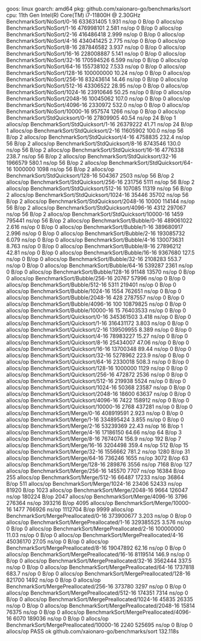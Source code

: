 goos: linux
goarch: amd64
pkg: github.com/xaionaro-go/benchmarks/sort
cpu: 11th Gen Intel(R) Core(TM) i7-11800H @ 2.30GHz
BenchmarkSort/NoSort/0-16       	633631405	         1.931 ns/op	       0 B/op	       0 allocs/op
BenchmarkSort/NoSort/1-16       	476998101	         2.581 ns/op	       0 B/op	       0 allocs/op
BenchmarkSort/NoSort/2-16       	416486418	         2.999 ns/op	       0 B/op	       0 allocs/op
BenchmarkSort/NoSort/4-16       	434041425	         2.775 ns/op	       0 B/op	       0 allocs/op
BenchmarkSort/NoSort/8-16       	287846582	         3.937 ns/op	       0 B/op	       0 allocs/op
BenchmarkSort/NoSort/16-16      	228008887	         5.141 ns/op	       0 B/op	       0 allocs/op
BenchmarkSort/NoSort/32-16      	170594526	         6.599 ns/op	       0 B/op	       0 allocs/op
BenchmarkSort/NoSort/64-16      	155738102	         7.533 ns/op	       0 B/op	       0 allocs/op
BenchmarkSort/NoSort/128-16     	100000000	        10.24 ns/op	       0 B/op	       0 allocs/op
BenchmarkSort/NoSort/256-16     	83243614	        14.46 ns/op	       0 B/op	       0 allocs/op
BenchmarkSort/NoSort/512-16     	43306522	        28.95 ns/op	       0 B/op	       0 allocs/op
BenchmarkSort/NoSort/1024-16    	23910646	        50.25 ns/op	       0 B/op	       0 allocs/op
BenchmarkSort/NoSort/2048-16    	10045062	       107.0 ns/op	       0 B/op	       0 allocs/op
BenchmarkSort/NoSort/4096-16    	 2330972	       532.0 ns/op	       0 B/op	       0 allocs/op
BenchmarkSort/NoSort/10000-16   	  957574	      1266 ns/op	       0 B/op	       0 allocs/op
BenchmarkSort/StdQuicksort/0-16 	27809905	        40.54 ns/op	      24 B/op	       1 allocs/op
BenchmarkSort/StdQuicksort/1-16 	26379222	        41.71 ns/op	      24 B/op	       1 allocs/op
BenchmarkSort/StdQuicksort/2-16 	11605902	       100.0 ns/op	      56 B/op	       2 allocs/op
BenchmarkSort/StdQuicksort/4-16 	 4758835	       232.4 ns/op	      56 B/op	       2 allocs/op
BenchmarkSort/StdQuicksort/8-16 	 8743546	       130.0 ns/op	      56 B/op	       2 allocs/op
BenchmarkSort/StdQuicksort/16-16         	 4776338	       238.7 ns/op	      56 B/op	       2 allocs/op
BenchmarkSort/StdQuicksort/32-16         	 1966579	       580.1 ns/op	      56 B/op	       2 allocs/op
BenchmarkSort/StdQuicksort/64-16         	 1000000	      1098 ns/op	      56 B/op	       2 allocs/op
BenchmarkSort/StdQuicksort/128-16        	  504367	      2503 ns/op	      56 B/op	       2 allocs/op
BenchmarkSort/StdQuicksort/256-16        	  231756	      5111 ns/op	      56 B/op	       2 allocs/op
BenchmarkSort/StdQuicksort/512-16        	  107085	     11319 ns/op	      56 B/op	       2 allocs/op
BenchmarkSort/StdQuicksort/1024-16       	   35446	     35702 ns/op	      56 B/op	       2 allocs/op
BenchmarkSort/StdQuicksort/2048-16       	   10000	    114144 ns/op	      56 B/op	       2 allocs/op
BenchmarkSort/StdQuicksort/4096-16       	    4312	    297067 ns/op	      56 B/op	       2 allocs/op
BenchmarkSort/StdQuicksort/10000-16      	    1459	    795441 ns/op	      56 B/op	       2 allocs/op
BenchmarkSort/Bubble/0-16                	489061022	         2.616 ns/op	       0 B/op	       0 allocs/op
BenchmarkSort/Bubble/1-16                	389680917	         2.996 ns/op	       0 B/op	       0 allocs/op
BenchmarkSort/Bubble/2-16                	193085732	         6.079 ns/op	       0 B/op	       0 allocs/op
BenchmarkSort/Bubble/4-16                	130073631	         8.763 ns/op	       0 B/op	       0 allocs/op
BenchmarkSort/Bubble/8-16                	27896212	        42.81 ns/op	       0 B/op	       0 allocs/op
BenchmarkSort/Bubble/16-16               	 9367680	       127.5 ns/op	       0 B/op	       0 allocs/op
BenchmarkSort/Bubble/32-16               	 2108283	       553.7 ns/op	       0 B/op	       0 allocs/op
BenchmarkSort/Bubble/64-16               	  539287	      2361 ns/op	       0 B/op	       0 allocs/op
BenchmarkSort/Bubble/128-16              	   91148	     13570 ns/op	       0 B/op	       0 allocs/op
BenchmarkSort/Bubble/256-16              	   20767	     57996 ns/op	       0 B/op	       0 allocs/op
BenchmarkSort/Bubble/512-16              	    5311	    219401 ns/op	       0 B/op	       0 allocs/op
BenchmarkSort/Bubble/1024-16             	    1554	    762651 ns/op	       0 B/op	       0 allocs/op
BenchmarkSort/Bubble/2048-16             	     428	   2787557 ns/op	       0 B/op	       0 allocs/op
BenchmarkSort/Bubble/4096-16             	     100	  10879825 ns/op	       0 B/op	       0 allocs/op
BenchmarkSort/Bubble/10000-16            	      15	  76403533 ns/op	       0 B/op	       0 allocs/op
BenchmarkSort/Quicksort/0-16             	345361503	         3.418 ns/op	       0 B/op	       0 allocs/op
BenchmarkSort/Quicksort/1-16             	316431172	         3.803 ns/op	       0 B/op	       0 allocs/op
BenchmarkSort/Quicksort/2-16             	139509955	         8.389 ns/op	       0 B/op	       0 allocs/op
BenchmarkSort/Quicksort/4-16             	78983227	        15.27 ns/op	       0 B/op	       0 allocs/op
BenchmarkSort/Quicksort/8-16             	25434007	        47.06 ns/op	       0 B/op	       0 allocs/op
BenchmarkSort/Quicksort/16-16            	13700348	        89.44 ns/op	       0 B/op	       0 allocs/op
BenchmarkSort/Quicksort/32-16            	 5278962	       223.9 ns/op	       0 B/op	       0 allocs/op
BenchmarkSort/Quicksort/64-16            	 2330018	       508.3 ns/op	       0 B/op	       0 allocs/op
BenchmarkSort/Quicksort/128-16           	 1000000	      1129 ns/op	       0 B/op	       0 allocs/op
BenchmarkSort/Quicksort/256-16           	  472872	      2536 ns/op	       0 B/op	       0 allocs/op
BenchmarkSort/Quicksort/512-16           	  219938	      5524 ns/op	       0 B/op	       0 allocs/op
BenchmarkSort/Quicksort/1024-16          	   50368	     23587 ns/op	       0 B/op	       0 allocs/op
BenchmarkSort/Quicksort/2048-16          	   18600	     63637 ns/op	       0 B/op	       0 allocs/op
BenchmarkSort/Quicksort/4096-16          	    7422	    158912 ns/op	       0 B/op	       0 allocs/op
BenchmarkSort/Quicksort/10000-16         	    2768	    437281 ns/op	       0 B/op	       0 allocs/op
BenchmarkSort/Merge/0-16                 	408919591	         2.923 ns/op	       0 B/op	       0 allocs/op
BenchmarkSort/Merge/1-16                 	334895424	         3.855 ns/op	       0 B/op	       0 allocs/op
BenchmarkSort/Merge/2-16                 	53239369	        22.43 ns/op	      16 B/op	       1 allocs/op
BenchmarkSort/Merge/4-16                 	17186150	        64.66 ns/op	      64 B/op	       3 allocs/op
BenchmarkSort/Merge/8-16                 	 7674074	       156.9 ns/op	     192 B/op	       7 allocs/op
BenchmarkSort/Merge/16-16                	 3204498	       359.4 ns/op	     512 B/op	      15 allocs/op
BenchmarkSort/Merge/32-16                	 1556662	       781.2 ns/op	    1280 B/op	      31 allocs/op
BenchmarkSort/Merge/64-16                	  736246	      1655 ns/op	    3072 B/op	      63 allocs/op
BenchmarkSort/Merge/128-16               	  289876	      3556 ns/op	    7168 B/op	     127 allocs/op
BenchmarkSort/Merge/256-16               	  145570	      7707 ns/op	   16384 B/op	     255 allocs/op
BenchmarkSort/Merge/512-16               	   66487	     17233 ns/op	   36864 B/op	     511 allocs/op
BenchmarkSort/Merge/1024-16              	   23406	     52433 ns/op	   81920 B/op	    1023 allocs/op
BenchmarkSort/Merge/2048-16              	    9664	    126047 ns/op	  180224 B/op	    2047 allocs/op
BenchmarkSort/Merge/4096-16              	    3796	    276364 ns/op	  393216 B/op	    4095 allocs/op
BenchmarkSort/Merge/10000-16             	    1477	    766926 ns/op	 1112704 B/op	    9999 allocs/op
BenchmarkSort/MergePreallocated/0-16     	373900677	         3.203 ns/op	       0 B/op	       0 allocs/op
BenchmarkSort/MergePreallocated/1-16     	329385525	         3.576 ns/op	       0 B/op	       0 allocs/op
BenchmarkSort/MergePreallocated/2-16     	100000000	        11.03 ns/op	       0 B/op	       0 allocs/op
BenchmarkSort/MergePreallocated/4-16     	45036170	        27.05 ns/op	       0 B/op	       0 allocs/op
BenchmarkSort/MergePreallocated/8-16     	19047892	        62.16 ns/op	       0 B/op	       0 allocs/op
BenchmarkSort/MergePreallocated/16-16    	 8119514	       146.9 ns/op	       0 B/op	       0 allocs/op
BenchmarkSort/MergePreallocated/32-16    	 3562444	       337.5 ns/op	       0 B/op	       0 allocs/op
BenchmarkSort/MergePreallocated/64-16    	 1737818	       683.7 ns/op	       0 B/op	       0 allocs/op
BenchmarkSort/MergePreallocated/128-16   	  821700	      1492 ns/op	       0 B/op	       0 allocs/op
BenchmarkSort/MergePreallocated/256-16   	  373780	      3297 ns/op	       0 B/op	       0 allocs/op
BenchmarkSort/MergePreallocated/512-16   	  174351	      7314 ns/op	       0 B/op	       0 allocs/op
BenchmarkSort/MergePreallocated/1024-16  	   45835	     26335 ns/op	       0 B/op	       0 allocs/op
BenchmarkSort/MergePreallocated/2048-16  	   15814	     76375 ns/op	       0 B/op	       0 allocs/op
BenchmarkSort/MergePreallocated/4096-16  	    6070	    189036 ns/op	       0 B/op	       0 allocs/op
BenchmarkSort/MergePreallocated/10000-16 	    2240	    525695 ns/op	       0 B/op	       0 allocs/op
PASS
ok  	github.com/xaionaro-go/benchmarks/sort	132.118s
